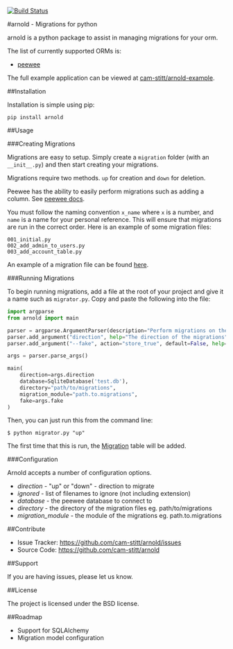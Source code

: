 [![Build Status](https://travis-ci.org/cam-stitt/arnold.png)](https://travis-ci.org/cam-stitt/arnold)

#arnold - Migrations for python

arnold is a python package to assist in managing migrations for your orm.

The list of currently supported ORMs is:

* [peewee](https://github.com/coleifer/peewee)

The full example application can be viewed at [cam-stitt/arnold-example](https://github.com/cam-stitt/arnold-example).

##Installation

Installation is simple using pip:

`pip install arnold`

##Usage

###Creating Migrations

Migrations are easy to setup. Simply create a `migration` folder
(with an `__init__.py`) and then start creating your migrations.

Migrations require two methods. `up` for creation and `down` for deletion.

Peewee has the ability to easily perform migrations such as adding a column. See [peewee docs](http://peewee.readthedocs.org/en/latest/peewee/playhouse.html#basic-schema-migrations).

You must follow the naming convention `x_name` where `x` is a number, and `name` is a name for your personal reference. This will ensure that migrations are run in the correct order. Here is an example of some migration files:

```
001_initial.py
002_add_admin_to_users.py
003_add_account_table.py
```

An example of a migration file can be found [here](https://github.com/cam-stitt/arnold/blob/master/tests/migrations/001_initial.py).

###Running Migrations

To begin running migrations, add a file at the root of your project and give it a name such as `migrator.py`. Copy and paste the following into the file:

```python
import argparse
from arnold import main

parser = argparse.ArgumentParser(description="Perform migrations on the database")
parser.add_argument("direction", help="The direction of the migrations")
parser.add_argument("--fake", action="store_true", default=False, help="Do you want to fake the migrations (not actually run them, but update the migration table)?")

args = parser.parse_args()

main(
    direction=args.direction
    database=SqliteDatabase('test.db'),
    directory="path/to/migrations",
    migration_module="path.to.migrations",
    fake=args.fake
)
```

Then, you can just run this from the command line:

```$ python migrator.py "up"```

The first time that this is run, the [Migration](https://github.com/cam-stitt/arnold/blob/master/arnold/models.py) table will be added.

###Configuration

Arnold accepts a number of configuration options.

* *direction* - "up" or "down" - direction to migrate
* *ignored* - list of filenames to ignore (not including extension)
* *database* - the peewee database to connect to
* *directory* - the directory of the migration files eg. path/to/migrations
* *migration_module* - the module of the migrations eg. path.to.migrations

##Contribute

- Issue Tracker: https://github.com/cam-stitt/arnold/issues
- Source Code: https://github.com/cam-stitt/arnold

##Support

If you are having issues, please let us know.

##License

The project is licensed under the BSD license.

##Roadmap

* Support for SQLAlchemy
* Migration model configuration
